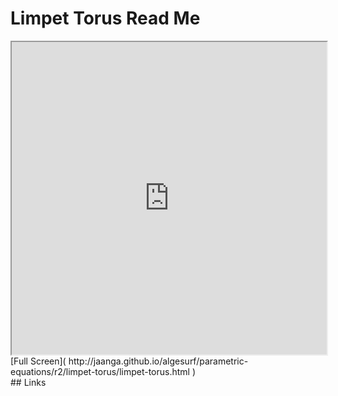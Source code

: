 Limpet Torus Read Me
===

<iframe src='http://jaanga.github.io/algesurf/parametric-equations/r2/limpet-torus/limpet-torus.html' width=100% height=500px >
There is an `iframe` here. It is not visible when viewed on github.com/algesurf. To view, please see 'Project Links' below.
</iframe>
[Full Screen]( http://jaanga.github.io/algesurf/parametric-equations/r2/limpet-torus/limpet-torus.html )
<br>
## Links 
<http://www.3d-meier.de/tut3/Seite112.html>  
